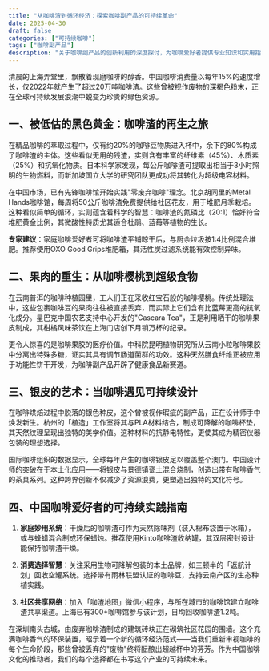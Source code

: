 ```yaml
---
title: "从咖啡渣到循环经济：探索咖啡副产品的可持续革命"
date: 2025-04-30
draft: false
categories: ["可持续咖啡"]
tags: ["咖啡副产品"]
description: "关于咖啡副产品的创新利用的深度探讨，为咖啡爱好者提供专业知识和实用指南。"
---
```


清晨的上海弄堂里，飘散着现磨咖啡的醇香。中国咖啡消费量以每年15%的速度增长，仅2022年就产生了超过20万吨咖啡渣。这些曾被视作废物的深褐色粉末，正在全球可持续发展浪潮中蜕变为珍贵的绿色资源。

## 一、被低估的黑色黄金：咖啡渣的再生之旅
在精品咖啡的萃取过程中，仅有约20%的咖啡豆物质进入杯中，余下的80%构成了咖啡渣的主体。这些看似无用的残渣，实则含有丰富的纤维素（45%）、木质素（25%）和抗氧化物质。日本科学家发现，每公斤咖啡渣可提取出相当于3小时照明的生物燃料，而新加坡国立大学的研究团队更成功将其转化为超级电容材料。

在中国市场，已有先锋咖啡馆开始实践"零废弃咖啡"理念。北京胡同里的Metal Hands咖啡馆，每周将50公斤咖啡渣免费提供给社区花友，用于堆肥月季栽培。这种看似简单的循环，实则蕴含着科学的智慧：咖啡渣的氮磷比（20:1）恰好符合堆肥黄金比例，其微酸性特质尤其适合杜鹃、蓝莓等植物的生长。

**专家建议**：家庭咖啡爱好者可将咖啡渣平铺晾干后，与厨余垃圾按1:4比例混合堆肥。推荐使用OXO Good Grips堆肥箱，其活性炭过滤系统能有效控制异味。

## 二、果肉的重生：从咖啡樱桃到超级食物
在云南普洱的咖啡种植园里，工人们正在采收红宝石般的咖啡樱桃。传统处理法中，这些包裹咖啡豆的果肉往往被直接丢弃，而实际上它们含有比蓝莓更高的抗氧化成分。星巴克中国农艺支持中心开发的"Cascara Tea"，正是利用晒干的咖啡果皮制成，其柑橘风味茶饮在上海门店创下月销万杯的纪录。

更令人惊喜的是咖啡果胶的医疗价值。中科院昆明植物研究所从云南小粒咖啡果胶中分离出特殊多糖，证实其具有调节肠道菌群的功效。这种天然膳食纤维正被应用于功能性饼干开发，为咖啡副产品开辟了健康食品新赛道。

## 三、银皮的艺术：当咖啡遇见可持续设计
在咖啡烘焙过程中脱落的银色种皮，这个曾被视作瑕疵的副产品，正在设计师手中焕发新生。杭州的「植造」工作室将其与PLA材料结合，制成可降解的咖啡杯垫，其天然纹理呈现出独特的美学价值。这种材料的抗静电特性，更使其成为精密仪器包装的理想选择。

国际咖啡组织的数据显示，全球每年产生的咖啡银皮足以覆盖整个澳门。中国设计师的突破在于本土化应用——将银皮与景德镇瓷土混合烧制，创造出带有咖啡香气的茶具系列。这种跨界创新不仅减少了资源浪费，更塑造出独特的文化符号。

## 四、中国咖啡爱好者的可持续实践指南
1. **家庭妙用系统**：干燥后的咖啡渣可作为天然除味剂（装入棉布袋置于冰箱），或与蜂蜡混合制成环保蜡烛。推荐使用Kinto咖啡渣收纳罐，其双层密封设计能保持咖啡渣干燥。

2. **消费选择智慧**：关注采用生物可降解包装的本土品牌，如三顿半的「返航计划」回收空罐系统。选择带有雨林联盟认证的咖啡豆，支持云南产区的生态种植实践。

3. **社区共享网络**：加入「咖渣地图」微信小程序，与所在城市的咖啡馆建立咖啡渣共享渠道。上海已有300+咖啡馆参与该计划，日均回收咖啡渣1.2吨。

在深圳南头古城，由废弃咖啡渣制成的建筑砖块正在砌筑社区花园的围墙。这个充满咖啡香气的环保装置，昭示着一个新的循环经济范式——当我们重新审视咖啡的每个生命阶段，那些曾被丢弃的"废物"终将酝酿出超越杯中的芬芳。作为中国咖啡文化的推动者，我们的每个选择都在书写这个产业的可持续未来。
